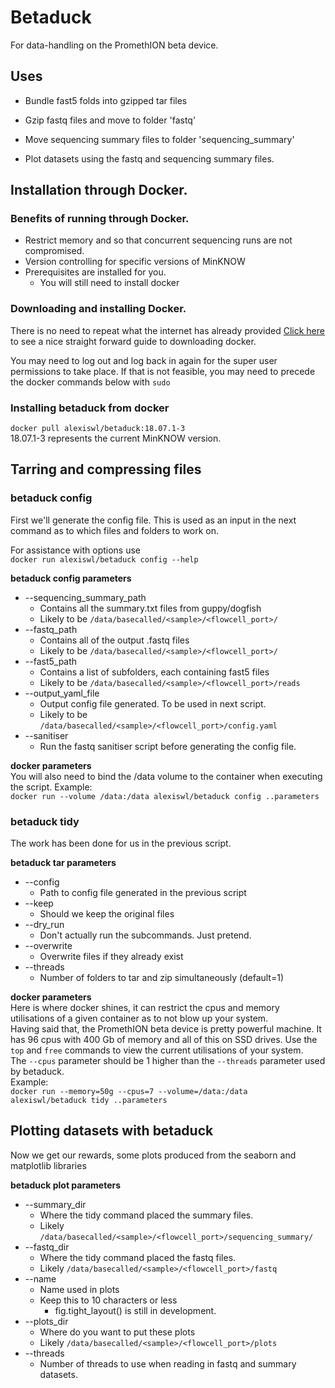 # Betaduck
For data-handling on the PromethION beta device.

## Uses
* Bundle fast5 folds into gzipped tar files
* Gzip fastq files and move to folder 'fastq'
* Move sequencing summary files to folder 'sequencing_summary'


* Plot datasets using the fastq and sequencing summary files.

## Installation through Docker.

### Benefits of running through Docker.
* Restrict memory and so that concurrent sequencing runs are not compromised.
* Version controlling for specific versions of MinKNOW
* Prerequisites are installed for you.
  * You will still need to install docker

### Downloading and installing Docker.
There is no need to repeat what the internet has already provided
[Click here](https://www.digitalocean.com/community/tutorials/how-to-install-and-use-docker-on-ubuntu-16-04) to see a nice straight forward guide to downloading docker.

You may need to log out and log back in again for the super user permissions to take place. If that is not feasible, you may need to precede the docker commands below with `sudo`

### Installing betaduck from docker
`docker pull alexiswl/betaduck:18.07.1-3`  
18.07.1-3 represents the current MinKNOW version.

## Tarring and compressing files

### betaduck config 
First we'll generate the config file. This is used as an input in the next command as to which files and folders to work on.  

For assistance with options use  
`docker run alexiswl/betaduck config --help`

**betaduck config parameters**
* --sequencing_summary_path
  + Contains all the summary.txt files from guppy/dogfish
  + Likely to be `/data/basecalled/<sample>/<flowcell_port>/`
* --fastq_path
  + Contains all of the output .fastq files
  + Likely to be `/data/basecalled/<sample>/<flowcell_port>/`
* --fast5_path
  + Contains a list of subfolders, each containing fast5 files
  + Likely to be `/data/basecalled/<sample>/<flowcell_port>/reads`
* --output_yaml_file
  + Output config file generated. To be used in next script.  
  + Likely to be `/data/basecalled/<sample>/<flowcell_port>/config.yaml`
* --sanitiser
  + Run the fastq sanitiser script before generating the config file.  

**docker parameters**  
You will also need to bind the /data volume to the container when executing the script.
Example:  
`docker run --volume /data:/data alexiswl/betaduck config ..parameters`


### betaduck tidy 
The work has been done for us in the previous script.

**betaduck tar parameters**

* --config
  + Path to config file generated in the previous script
* --keep
  + Should we keep the original files
* --dry_run          
  + Don't actually run the subcommands. Just pretend.
* --overwrite        
  + Overwrite files if they already exist
* --threads
  + Number of folders to tar and zip simultaneously (default=1)
  
**docker parameters**  
Here is where docker shines, it can restrict the cpus and memory utilisations of a given container as to not blow up your system.  
Having said that, the PromethION beta device is pretty powerful machine. It has 96 cpus with 400 Gb of memory and all of this on SSD drives.
Use the `top` and `free` commands to view the current utilisations of your system.  
The `--cpus` parameter should be 1 higher than the `--threads` parameter used by betaduck.  
Example:  
`docker run --memory=50g --cpus=7 --volume=/data:/data alexiswl/betaduck tidy ..parameters`


## Plotting datasets with betaduck
Now we get our rewards, some plots produced from the seaborn and matplotlib libraries

**betaduck plot parameters**

* --summary_dir 
  + Where the tidy command placed the summary files.
  + Likely `/data/basecalled/<sample>/<flowcell_port>/sequencing_summary/`
* --fastq_dir 
  + Where the tidy command placed the fastq files.
  + Likely `/data/basecalled/<sample>/<flowcell_port>/fastq`
* --name 
  + Name used in plots
  + Keep this to 10 characters or less
     + fig.tight_layout() is still in development.
* --plots_dir 
  + Where do you want to put these plots
  + Likely `/data/basecalled/<sample>/<flowcell_port>/plots`
* --threads
  + Number of threads to use when reading in fastq and summary datasets.

